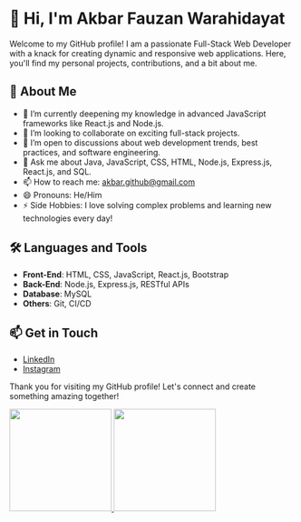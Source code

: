 # 👋 Hi, I'm Akbar Fauzan Warahidayat

Welcome to my GitHub profile! I am a passionate Full-Stack Web Developer with a knack for creating dynamic and responsive web applications. Here, you'll find my personal projects, contributions, and a bit about me.

## 🚀 About Me

- 🌱 I’m currently deepening my knowledge in advanced JavaScript frameworks like React.js and Node.js.
- 👯 I’m looking to collaborate on exciting full-stack projects.
- 🤔 I’m open to discussions about web development trends, best practices, and software engineering.
- 💬 Ask me about Java, JavaScript, CSS, HTML, Node.js, Express.js, React.js, and SQL.
- 📫 How to reach me: akbar.github@gmail.com
- 😄 Pronouns: He/Him
- ⚡ Side Hobbies: I love solving complex problems and learning new technologies every day!

## 🛠️ Languages and Tools

- **Front-End**: HTML, CSS, JavaScript, React.js, Bootstrap
- **Back-End**: Node.js, Express.js, RESTful APIs
- **Database**: MySQL
- **Others**: Git, CI/CD

## 📫 Get in Touch

- [LinkedIn](https://www.linkedin.com/in/akbar-fauzan-warahidayat-22001a210?utm_source=share&utm_campaign=share_via&utm_content=profile&utm_medium=android_app)
- [Instagram](https://www.instagram.com/akbfw22/profilecard/?igsh=bWRnY2hhZHVuM2N5)

Thank you for visiting my GitHub profile! Let's connect and create something amazing together!


<p align="left">
<a href="https://github.com/AkbarFauzanWarahidayat">
  <img height="180em" src="https://github-readme-stats-eight-theta.vercel.app/api?username=penuliscode&show_icons=true&theme=algolia&include_all_commits=true&count_private=true"/>
  <img height="180em" src="https://github-readme-stats-eight-theta.vercel.app/api/top-langs/?username=penuliscode&layout=compact&theme=algolia"/>
</a>
</p>
